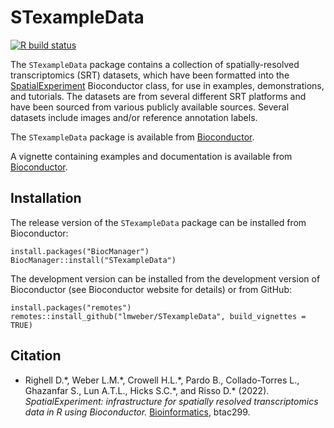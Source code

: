 # STexampleData

[![R build status](https://github.com/lmweber/STexampleData/workflows/R-CMD-check-bioc/badge.svg)](https://github.com/lmweber/STexampleData/actions)


The `STexampleData` package contains a collection of spatially-resolved transcriptomics (SRT) datasets, which have been formatted into the [SpatialExperiment](https://bioconductor.org/packages/SpatialExperiment) Bioconductor class, for use in examples, demonstrations, and tutorials. The datasets are from several different SRT platforms and have been sourced from various publicly available sources. Several datasets include images and/or reference annotation labels.

The `STexampleData` package is available from [Bioconductor](https://bioconductor.org/packages/STexampleData).

A vignette containing examples and documentation is available from [Bioconductor](https://bioconductor.org/packages/STexampleData).


## Installation

The release version of the `STexampleData` package can be installed from Bioconductor:

```
install.packages("BiocManager")
BiocManager::install("STexampleData")
```

The development version can be installed from the development version of Bioconductor (see Bioconductor website for details) or from GitHub:

```
install.packages("remotes")
remotes::install_github("lmweber/STexampleData", build_vignettes = TRUE)
```


## Citation

- Righell D.\*, Weber L.M.\*, Crowell H.L.\*, Pardo B., Collado-Torres L., Ghazanfar S., Lun A.T.L., Hicks S.C.\*, and Risso D.\* (2022). *SpatialExperiment: infrastructure for spatially resolved transcriptomics data in R using Bioconductor.* [Bioinformatics](https://academic.oup.com/bioinformatics/advance-article/doi/10.1093/bioinformatics/btac299/6575443), btac299.
